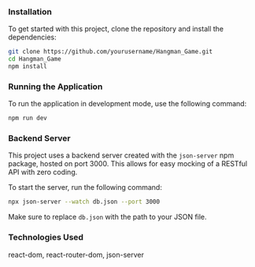 ### Installation

To get started with this project, clone the repository and install the dependencies:

```bash
git clone https://github.com/yourusername/Hangman_Game.git
cd Hangman_Game
npm install
```

### Running the Application

To run the application in development mode, use the following command:

```bash
npm run dev
```


### Backend Server

This project uses a backend server created with the `json-server` npm package, hosted on port 3000. This allows for easy mocking of a RESTful API with zero coding.

To start the server, run the following command:

```bash
npx json-server --watch db.json --port 3000
```

Make sure to replace `db.json` with the path to your JSON file.

### Technologies Used
react-dom, react-router-dom, json-server



